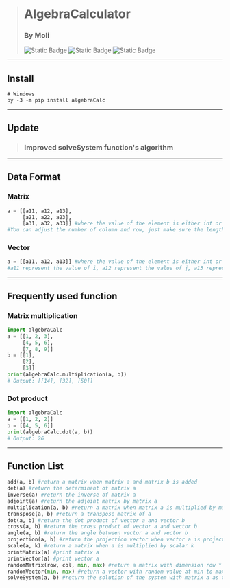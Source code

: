 > # AlgebraCalculator
>
> ### By Moli
>
> ![Static Badge](https://img.shields.io/badge/pypi-v1.0.5-blue) ![Static Badge](https://img.shields.io/badge/python-3-blue) ![Static Badge](https://img.shields.io/badge/licence-MIT-yellow)
---
## Install

```shell
# Windows
py -3 -m pip install algebraCalc
```
---
## Update
> ### Improved solveSystem function's algorithm
---
## Data Format
### Matrix
```Python
a = [[a11, a12, a13],
     [a21, a22, a23],
     [a31, a32, a33]] #where the value of the element is either int or float
#You can adjust the number of column and row, just make sure the length of the list is same each other
```
### Vector
```Python
a = [[a11, a12, a13]] #where the value of the element is either int or float
#a11 represent the value of i, a12 represent the value of j, a13 represent the value of k
```
---
## Frequently used function
### Matrix multiplication
```python
import algebraCalc
a = [[1, 2, 3],
     [4, 5, 6],
     [7, 8, 9]]
b = [[1],
     [2],
     [3]]
print(algebraCalc.multiplication(a, b))
# Output: [[14], [32], [50]]
```

### Dot product
```python
import algebraCalc
a = [[1, 2, 2]]
b = [[4, 5, 6]]
print(algebraCalc.dot(a, b))
# Output: 26
```
---
## Function List
```python
add(a, b) #return a matrix when matrix a and matrix b is added
det(a) #return the determinant of matrix a
inverse(a) #return the inverse of matrix a
adjoint(a) #return the adjoint matrix by matrix a
multiplication(a, b) #return a matrix when matrix a is multiplied by matrix b
transpose(a, b) #return a transpose matrix of a
dot(a, b) #return the dot product of vector a and vector b
cross(a, b) #return the cross product of vector a and vector b
angle(a, b) #return the angle between vector a and vector b
projection(a, b) #return the projection vector when vector a is projected onto vector b
scale(a, k) #return a matrix when a is multiplied by scalar k
printMatrix(a) #print matrix a
printVector(a) #print vector a
randomMatrix(row, col, min, max) #return a matrix with dimension row * col and random value at min to max
randomVector(min, max) #return a vector with random value at min to max
solveSystem(a, b) #return the solution of the system with matrix a as the coefficient matrix and b be the constant term matrix
```